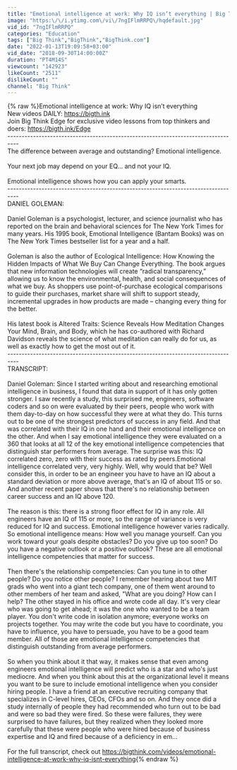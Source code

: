 ```yaml
---
title: "Emotional intelligence at work: Why IQ isn’t everything | Big Think"
image: "https:\/\/i.ytimg.com\/vi\/7ngIFlmRRPQ\/hqdefault.jpg"
vid_id: "7ngIFlmRRPQ"
categories: "Education"
tags: ["Big Think","BigThink","BigThink.com"]
date: "2022-01-13T19:09:58+03:00"
vid_date: "2018-09-30T14:00:00Z"
duration: "PT4M14S"
viewcount: "142923"
likeCount: "2511"
dislikeCount: ""
channel: "Big Think"
---
```

{% raw %}Emotional intelligence at work: Why IQ isn’t everything<br />New videos DAILY: <a rel="nofollow" target="blank" href="https://bigth.ink">https://bigth.ink</a><br />Join Big Think Edge for exclusive video lessons from top thinkers and doers: <a rel="nofollow" target="blank" href="https://bigth.ink/Edge">https://bigth.ink/Edge</a><br />----------------------------------------------------------------------------------<br />The difference between average and outstanding? Emotional intelligence.<br /><br />Your next job may depend on your EQ... and not your IQ.<br /><br />Emotional intelligence shows how you can apply your smarts.<br />----------------------------------------------------------------------------------<br />DANIEL GOLEMAN:<br /><br />Daniel Goleman is a psychologist, lecturer, and science journalist who has reported on the brain and behavioral sciences for The New York Times for many years. His 1995 book, Emotional Intelligence (Bantam Books) was on The New York Times bestseller list for a year and a half.<br /><br />Goleman is also the author of Ecological Intelligence: How Knowing the Hidden Impacts of What We Buy Can Change Everything. The book argues that new information technologies will create “radical transparency,” allowing us to know the environmental, health, and social consequences of what we buy. As shoppers use point-of-purchase ecological comparisons to guide their purchases, market share will shift to support steady, incremental upgrades in how products are made – changing every thing for the better.<br /><br />His latest book is Altered Traits: Science Reveals How Meditation Changes Your Mind, Brain, and Body, which he has co-authored with Richard Davidson reveals the science of what meditation can really do for us, as well as exactly how to get the most out of it.<br />----------------------------------------------------------------------------------<br />TRANSCRIPT:<br /><br />Daniel Goleman: Since I started writing about and researching emotional intelligence in business, I found that data in support of it has only gotten stronger. I saw recently a study, this surprised me, engineers, software coders and so on were evaluated by their peers, people who work with them day-to-day on how successful they were at what they do. This turns out to be one of the strongest predictors of success in any field. And that was correlated with their IQ in one hand and their emotional intelligence on the other. And when I say emotional intelligence they were evaluated on a 360 that looks at all 12 of the key emotional intelligence competencies that distinguish star performers from average. The surprise was this: IQ correlated zero, zero with their success as rated by peers.Emotional intelligence correlated very, very highly. Well, why would that be? Well consider this, in order to be an engineer you have to have an IQ about a standard deviation or more above average, that's an IQ of about 115 or so. And another recent paper shows that there's no relationship between career success and an IQ above 120.<br /><br />The reason is this: there is a strong floor effect for IQ in any role. All engineers have an IQ of 115 or more, so the range of variance is very reduced for IQ and success. Emotional intelligence however varies radically. So emotional intelligence means: How well you manage yourself. Can you work toward your goals despite obstacles? Do you give up too soon? Do you have a negative outlook or a positive outlook? These are all emotional intelligence competencies that matter for success.<br /><br />Then there's the relationship competencies: Can you tune in to other people? Do you notice other people? I remember hearing about two MIT grads who went into a giant tech company, one of them went around to other members of her team and asked, &quot;What are you doing? How can I help? The other stayed in his office and wrote code all day. It's very clear who was going to get ahead; it was the one who wanted to be a team player. You don't write code in isolation anymore; everyone works on projects together. You may write the code but you have to coordinate, you have to influence, you have to persuade, you have to be a good team member. All of those are emotional intelligence competencies that distinguish outstanding from average performers.<br /><br />So when you think about it that way, it makes sense that even among engineers emotional intelligence will predict who is a star and who's just mediocre. And when you think about this at the organizational level it means you want to be sure to include emotional intelligence when you consider hiring people. I have a friend at an executive recruiting company that specializes in C-level hires, CEOs, CFOs and so on. And they once did a study internally of people they had recommended who turn out to be bad and were so bad they were fired. So these were failures, they were surprised to have failures, but they realized when they looked more carefully that these were people who were hired because of business expertise and IQ and fired because of a deficiency in em...<br /><br />For the full transcript, check out <a rel="nofollow" target="blank" href="https://bigthink.com/videos/emotional-intelligence-at-work-why-iq-isnt-everything">https://bigthink.com/videos/emotional-intelligence-at-work-why-iq-isnt-everything</a>{% endraw %}
